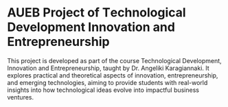 # AUEB Project of Τechnological Development Innovation and Entrepreneurship
This project is developed as part of the course Technological Development, Innovation and Entrepreneurship, taught by Dr. Angeliki Karagiannaki. It explores practical and theoretical aspects of innovation, entrepreneurship, and emerging technologies, aiming to provide students with real-world insights into how technological ideas evolve into impactful business ventures. 
